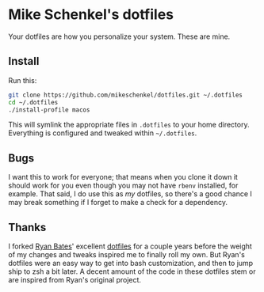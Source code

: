 # Mike Schenkel's dotfiles

Your dotfiles are how you personalize your system. These are mine.

## Install

Run this:

```bash
git clone https://github.com/mikeschenkel/dotfiles.git ~/.dotfiles
cd ~/.dotfiles
./install-profile macos
```

This will symlink the appropriate files in `.dotfiles` to your home directory.
Everything is configured and tweaked within `~/.dotfiles`.

## Bugs

I want this to work for everyone; that means when you clone it down it should
work for you even though you may not have `rbenv` installed, for example. That
said, I do use this as *my* dotfiles, so there's a good chance I may break
something if I forget to make a check for a dependency.

## Thanks

I forked [Ryan Bates](http://github.com/ryanb)' excellent
[dotfiles](http://github.com/ryanb/dotfiles) for a couple years before the
weight of my changes and tweaks inspired me to finally roll my own. But Ryan's
dotfiles were an easy way to get into bash customization, and then to jump ship
to zsh a bit later. A decent amount of the code in these dotfiles stem or are
inspired from Ryan's original project.
